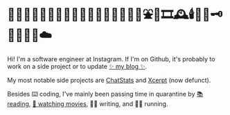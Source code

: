 # 🧶🧵🦉🦎🐋🌿🌱🍃🎍🍂🌾🌺🌸🌻✨🌊🍦⛲️🌌🎞🕰🕯💎🔮🗝🧸💢🌀🐚☁️

Hi! I'm a software engineer at Instagram. If I'm on Github, it's probably to work on a side project or to update [✨ my blog ✨](https://ericbai.co/).

My most notable side projects are [ChatStats](https://github.com/baieric/chatstats) and [Xcerpt](https://ericbai.co/selected-press-and-media-for-xcerpt) (now defunct).

Besides ⌨️ coding, I've mainly been passing time in quarantine by [📚 reading](https://www.goodreads.com/user/show/8518495-eric), [🍿 watching movies](https://letterboxd.com/ericbai/), ✍🏼 writing, and 🏃🏻 running.

<!--
**baieric/baieric** is a ✨ _special_ ✨ repository because its `README.md` (this file) appears on your GitHub profile.

Here are some ideas to get you started:

- 🔭 I’m currently working on ...
- 🌱 I’m currently learning ...
- 👯 I’m looking to collaborate on ...
- 🤔 I’m looking for help with ...
- 💬 Ask me about ...
- 📫 How to reach me: ...
- 😄 Pronouns: ...
- ⚡ Fun fact: ...
-->

